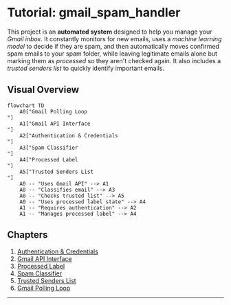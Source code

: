# Tutorial: gmail_spam_handler

This project is an **automated system** designed to help you manage your *Gmail inbox*. It constantly monitors for new emails, uses a *machine learning model* to decide if they are spam, and then automatically moves confirmed spam emails to your spam folder, while leaving legitimate emails alone but marking them as *processed* so they aren't checked again. It also includes a *trusted senders list* to quickly identify important emails.


## Visual Overview

```mermaid
flowchart TD
    A0["Gmail Polling Loop
"]
    A1["Gmail API Interface
"]
    A2["Authentication & Credentials
"]
    A3["Spam Classifier
"]
    A4["Processed Label
"]
    A5["Trusted Senders List
"]
    A0 -- "Uses Gmail API" --> A1
    A0 -- "Classifies email" --> A3
    A0 -- "Checks trusted list" --> A5
    A0 -- "Uses processed label state" --> A4
    A1 -- "Requires authentication" --> A2
    A1 -- "Manages processed label" --> A4
```

## Chapters

1. [Authentication & Credentials
](01_authentication___credentials_.md)
2. [Gmail API Interface
](02_gmail_api_interface_.md)
3. [Processed Label
](03_processed_label_.md)
4. [Spam Classifier
](04_spam_classifier_.md)
5. [Trusted Senders List
](05_trusted_senders_list_.md)
6. [Gmail Polling Loop
](06_gmail_polling_loop_.md)

---